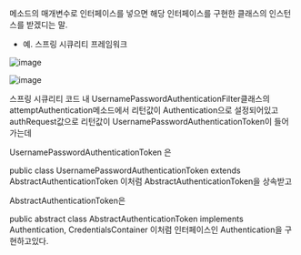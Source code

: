 메소드의 매개변수로 인터페이스를 넣으면 해당 인터페이스를 구현한 클래스의 인스턴스를 받겠디는 말.   
- 예. 스프링 시큐리티 프레임워크

![image](https://user-images.githubusercontent.com/97571604/206726667-07873cb4-3116-42c7-b96e-57f0639d7aeb.png)

![image](https://user-images.githubusercontent.com/97571604/206726589-51d4687c-fb43-484d-a586-2811ecf803b6.png)


스프링 시큐리티 코드 내 UsernamePasswordAuthenticationFilter클래스의 attemptAuthentication메소드에서 리턴값이 Authentication으로 설정되어있고 
authRequest값으로 리턴값이 UsernamePasswordAuthenticationToken이 들어가는데

UsernamePasswordAuthenticationToken 은   

public class UsernamePasswordAuthenticationToken extends AbstractAuthenticationToken  이처럼  AbstractAuthenticationToken을 상속받고  

AbstractAuthenticationToken은

public abstract class AbstractAuthenticationToken implements Authentication, CredentialsContainer 이처럼 인터페이스인 Authentication을 구현하고있다. 
